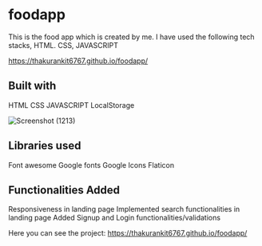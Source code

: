 # foodapp
This is the food app which is created by me. I have used the following tech stacks, HTML. CSS, JAVASCRIPT

https://thakurankit6767.github.io/foodapp/

## Built with
HTML
CSS
JAVASCRIPT
LocalStorage

![Screenshot (1213)](https://user-images.githubusercontent.com/95959359/159858226-64cdb653-738c-4c09-8f5e-8b4e1994b43b.png)

## Libraries used
Font awesome
Google fonts
Google Icons
Flaticon

## Functionalities Added
Responsiveness in landing page
Implemented search functionalities in landing page
Added Signup and Login functionalities/validations

<!-- ![image](https://user-images.githubusercontent.com/95957405/158535400-27a6ca70-40bd-4a1e-a2a3-abb08cdfecd3.png)
 -->


Here you can see the project: https://thakurankit6767.github.io/foodapp/
